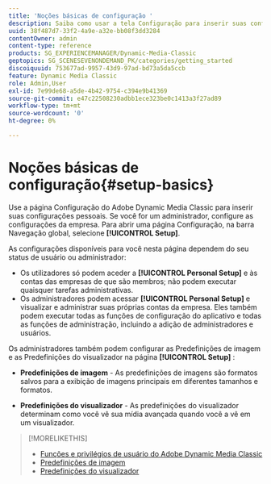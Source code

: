 ```yaml
---
title: 'Noções básicas de configuração '
description: Saiba como usar a tela Configuração para inserir suas configurações pessoais no Adobe Dynamic Media Classic. Se você for um administrador, configure as configurações da empresa.
uuid: 38f487d7-33f2-4a9e-a32e-bb08f3dd3284
contentOwner: admin
content-type: reference
products: SG_EXPERIENCEMANAGER/Dynamic-Media-Classic
geptopics: SG_SCENESEVENONDEMAND_PK/categories/getting_started
discoiquuid: 753677ad-9957-43d9-97ad-bd73a5da5ccb
feature: Dynamic Media Classic
role: Admin,User
exl-id: 7e99de68-a5de-4b42-9754-c394e9b41369
source-git-commit: e47c22508230adbb1ece323be0c1413a3f27ad89
workflow-type: tm+mt
source-wordcount: '0'
ht-degree: 0%

---
```


# Noções básicas de configuração{#setup-basics}

Use a página Configuração do Adobe Dynamic Media Classic para inserir suas configurações pessoais. Se você for um administrador, configure as configurações da empresa. Para abrir uma página Configuração, na barra Navegação global, selecione **[!UICONTROL Setup]**.

As configurações disponíveis para você nesta página dependem do seu status de usuário ou administrador:

* Os utilizadores só podem aceder a **[!UICONTROL Personal Setup]** e às contas das empresas de que são membros; não podem executar quaisquer tarefas administrativas.
* Os administradores podem acessar **[!UICONTROL Personal Setup]** e visualizar e administrar suas próprias contas da empresa. Eles também podem executar todas as funções de configuração do aplicativo e todas as funções de administração, incluindo a adição de administradores e usuários.

Os administradores também podem configurar as Predefinições de imagem e as Predefinições do visualizador na página **[!UICONTROL Setup]** :

* **Predefinições de imagem**  - As predefinições de imagens são formatos salvos para a exibição de imagens principais em diferentes tamanhos e formatos.

* **Predefinições do visualizador**  - As predefinições do visualizador determinam como você vê sua mídia avançada quando você a vê em um visualizador.

>[!MORELIKETHIS]
>
>* [Funções e privilégios de usuário do Adobe Dynamic Media Classic](administration-setup.md#user_administration)
>* [Predefinições de imagem](application-setup.md#image_presets)
>* [Predefinições do visualizador](application-setup.md#viewer_presets)

